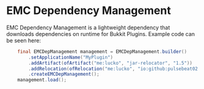# EMC Dependency Management
EMC Dependency Management is a lightweight dependency that downloads dependencies on runtime for
Bukkit Plugins. Example code can be seen here:

```java
    final EMCDepManagement management = EMCDepManagement.builder()
        .setApplicationName("MyPlugin")
        .addArtifact(ofArtifact("me:lucko", "jar-relocator", "1.5"))
        .addRelocation(ofRelocation("me:lucko", "io:github:pulsebeat02:lucko"))
        .createEMCDepManagement();
    management.load();
```